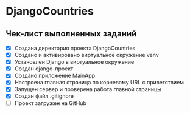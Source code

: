 # DjangoCountries

## Чек-лист выполненных заданий

- [x] Создана директория проекта DjangoCountries
- [x] Создано и активировано виртуальное окружение venv
- [x] Установлен Django в виртуальное окружение
- [x] Создан django-проект
- [x] Создано приложение MainApp
- [x] Настроена главная страница по корневому URL с приветствием
- [x] Запущен сервер и проверена работа главной страницы
- [x] Создан файл .gitignore
- [ ] Проект загружен на GitHub